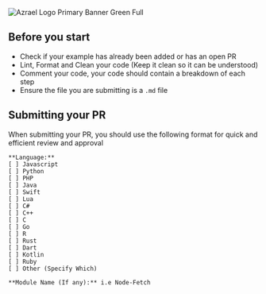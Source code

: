 ![Azrael Logo Primary Banner Green Full](https://cdn.azrael.gg/uploads/branding/azrael_banner_primary_green_full.png)

## Before you start
- Check if your example has already been added or has an open PR
- Lint, Format and Clean your code (Keep it clean so it can be understood)
- Comment your code, your code should contain a breakdown of each step
- Ensure the file you are submitting is a `.md` file

## Submitting your PR
When submitting your PR, you should use the following format for quick and efficient review and approval
```
**Language:** 
[ ] Javascript
[ ] Python
[ ] PHP
[ ] Java
[ ] Swift
[ ] Lua
[ ] C#
[ ] C++
[ ] C
[ ] Go
[ ] R
[ ] Rust
[ ] Dart
[ ] Kotlin
[ ] Ruby
[ ] Other (Specify Which)

**Module Name (If any):** i.e Node-Fetch
```
